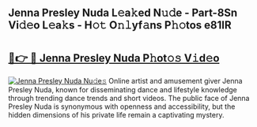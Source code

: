 ## Jenna Presley Nuda L𝚎a𝚔ed N𝚞𝚍e - Part-8Sn Vi𝚍𝚎o L𝚎a𝚔s - H𝚘𝚝 O𝚗𝚕yf𝚊ns P𝚑𝚘tos e81IR

# <h2><a href="http://kf7by9.oniu.top/?m=Jenna+Presley+Nuda">🔗👉 🔴 Jenna Presley Nuda P𝚑ot𝚘𝚜 V𝚒d𝚎o</a></h2>

[![Jenna Presley Nuda Nu𝚍e𝚜](https://i.imgur.com/0qMVB7G.gif)](http://kf7by9.oniu.top/?m=Jenna+Presley+Nuda)
Online artist and amusement giver Jenna Presley Nuda, known for disseminating dance and lifestyle knowledge through trending dance trends and short videos. The public face of Jenna Presley Nuda is synonymous with openness and accessibility, but the hidden dimensions of his private life remain a captivating mystery.  

